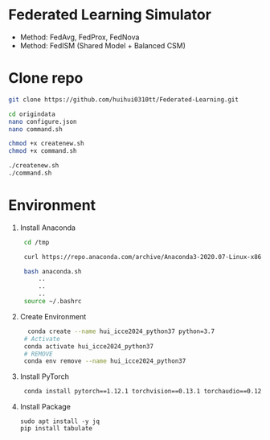 # Federated Learning Simulator
+ Method: FedAvg, FedProx, FedNova
+ Method: FedISM (Shared Model + Balanced CSM)

# Clone repo
```bash
git clone https://github.com/huihui0310tt/Federated-Learning.git
```
``` bash
cd origindata
nano configure.json
nano command.sh

chmod +x createnew.sh
chmod +x command.sh

./createnew.sh
./command.sh
```


# Environment
1. Install Anaconda
   ```bash
    cd /tmp 

    curl https://repo.anaconda.com/archive/Anaconda3-2020.07-Linux-x86_64.sh --output anaconda.sh

    bash anaconda.sh
        ..
        ..
        ..
    source ~/.bashrc

   ```
2. Create Environment
   ```bash
     conda create --name hui_icce2024_python37 python=3.7
    # Activate
    conda activate hui_icce2024_python37
    # REMOVE
    conda env remove --name hui_icce2024_python37
   ```
3. Install PyTorch
   ```bash
    conda install pytorch==1.12.1 torchvision==0.13.1 torchaudio==0.12.1 cudatoolkit=10.2 -c pytorch
   ```

4. Install Package
    ```
    sudo apt install -y jq
    pip install tabulate
    ```
